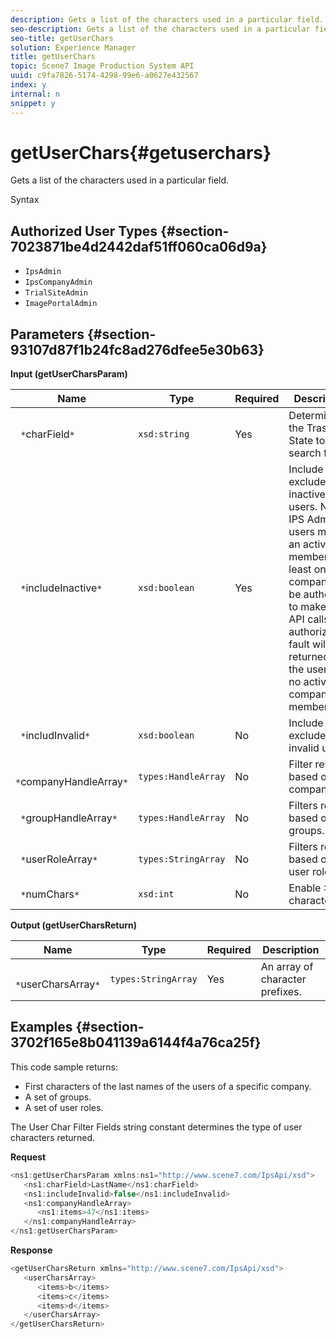 ```yaml
---
description: Gets a list of the characters used in a particular field.
seo-description: Gets a list of the characters used in a particular field.
seo-title: getUserChars
solution: Experience Manager
title: getUserChars
topic: Scene7 Image Production System API
uuid: c9fa7826-5174-4298-99e6-a0627e432567
index: y
internal: n
snippet: y
---
```


# getUserChars{#getuserchars}

Gets a list of the characters used in a particular field.

 Syntax 

## Authorized User Types {#section-7023871be4d2442daf51ff060ca06d9a}

* `IpsAdmin` 
* `IpsCompanyAdmin` 
* `TrialSiteAdmin` 
* `ImagePortalAdmin`

## Parameters {#section-93107d87f1b24fc8ad276dfee5e30b63}

**Input (getUserCharsParam)** 

|  Name  | Type  | Required  | Description  |
|---|---|---|---|
|  ` *`charField`*`  | `xsd:string`  | Yes  | Determines the Trash State to search for.  |
|  ` *`includeInactive`*`  | `xsd:boolean`  | Yes  | Include or exclude inactive users. Non-IPS Admin users must be an active member of at least one company to be authorized to make any API calls. An authorization fault will be returned if the user has no active company memberships.  |
|  ` *`includInvalid`*`  | `xsd:boolean`  | No  | Include or exclude invalid users.  |
|  ` *`companyHandleArray`*`  | `types:HandleArray`  | No  | Filter results based on company.  |
|  ` *`groupHandleArray`*`  | `types:HandleArray`  | No  | Filters results based on groups.  |
|  ` *`userRoleArray`*`  | `types:StringArray`  | No  | Filters results based on user role.  |
|  ` *`numChars`*`  | `xsd:int`  | No  | Enable >1 character.  |

**Output (getUserCharsReturn)** 

|  Name  | Type  | Required  | Description  |
|---|---|---|---|
|  ` *`userCharsArray`*`  | `types:StringArray`  | Yes  | An array of character prefixes.  |

## Examples {#section-3702f165e8b041139a6144f4a76ca25f}

This code sample returns:

* First characters of the last names of the users of a specific company. 
* A set of groups. 
* A set of user roles.

The User Char Filter Fields string constant determines the type of user characters returned.

**Request** 

```java
<ns1:getUserCharsParam xmlns:ns1="http://www.scene7.com/IpsApi/xsd">
   <ns1:charField>LastName</ns1:charField>
   <ns1:includeInvalid>false</ns1:includeInvalid>
   <ns1:companyHandleArray>
      <ns1:items>47</ns1:items>
   </ns1:companyHandleArray>
</ns1:getUserCharsParam>
```

**Response** 

```java
<getUserCharsReturn xmlns="http://www.scene7.com/IpsApi/xsd">
   <userCharsArray>
      <items>b</items>
      <items>c</items>
      <items>d</items>
   </userCharsArray>
</getUserCharsReturn>
```

